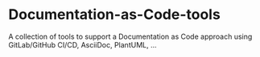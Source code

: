 # Documentation-as-Code-tools
A collection of tools to support a Documentation as Code approach using GitLab/GitHub CI/CD, AsciiDoc, PlantUML, ...
